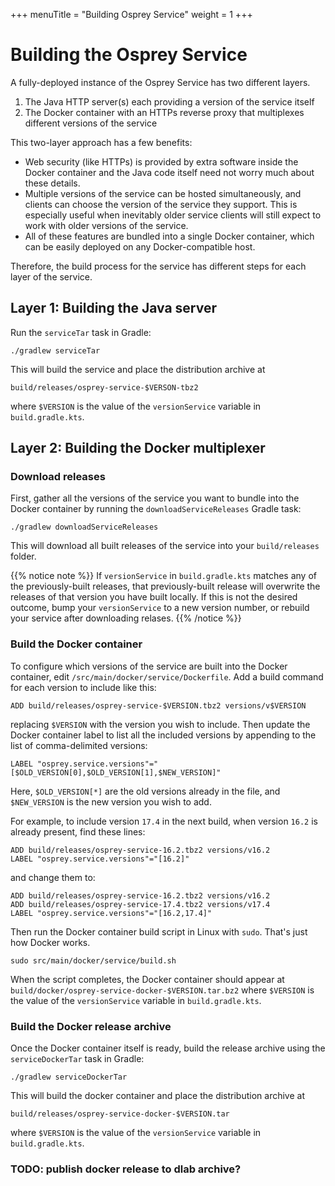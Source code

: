 +++
menuTitle = "Building Osprey Service"
weight = 1
+++


# Building the Osprey Service

A fully-deployed instance of the Osprey Service has two different layers.

1. The Java HTTP server(s) each providing a version of the service itself
2. The Docker container with an HTTPs reverse proxy
   that multiplexes different versions of the service

This two-layer approach has a few benefits:

 * Web security (like HTTPs) is provided by extra software inside the
   Docker container and the Java code itself need not worry much
   about these details.
 * Multiple versions of the service can be hosted simultaneously,
   and clients can choose the version of the service they support.
   This is especially useful when inevitably older service clients
   will still expect to work with older versions of the service.
 * All of these features are bundled into a single Docker container,
   which can be easily deployed on any Docker-compatible host.

Therefore, the build process for the service has different steps
for each layer of the service.


## Layer 1: Building the Java server

Run the `serviceTar` task in Gradle:
```shell
./gradlew serviceTar
```
This will build the service and place the distribution archive at
```
build/releases/osprey-service-$VERSON-tbz2
```
where `$VERSION` is the value of the `versionService` variable
in `build.gradle.kts`.


## Layer 2: Building the Docker multiplexer

### Download releases

First, gather all the versions of the service you want to bundle
into the Docker container by running the `downloadServiceReleases` Gradle task:
```shell
./gradlew downloadServiceReleases
```

This will download all built releases of the service into your
`build/releases` folder.

{{% notice note %}}
If `versionService` in `build.gradle.kts` matches any of the previously-built
releases, that previously-built release will overwrite the releases of that
version you have built locally. If this is not the desired outcome,
bump your `versionService` to a new version number, or rebuild your
service after downloading relases.
{{% /notice %}}


### Build the Docker container

To configure which versions of the service are built into the Docker
container, edit `/src/main/docker/service/Dockerfile`. Add a build
command for each version to include like this:
```docker
ADD build/releases/osprey-service-$VERSION.tbz2 versions/v$VERSION
```
replacing `$VERSION` with the version you wish to include.
Then update the Docker container label to list all the included versions
by appending to the list of comma-delimited versions:
```docker
LABEL "osprey.service.versions"="[$OLD_VERSION[0],$OLD_VERSION[1],$NEW_VERSION]"
```
Here, `$OLD_VERSION[*]` are the old versions already in the file,
and `$NEW_VERSION` is the new version you wish to add.

For example, to include version `17.4` in the next build, when version
`16.2` is already present, find these lines:
```docker
ADD build/releases/osprey-service-16.2.tbz2 versions/v16.2
LABEL "osprey.service.versions"="[16.2]"
```
and change them to:
```docker
ADD build/releases/osprey-service-16.2.tbz2 versions/v16.2
ADD build/releases/osprey-service-17.4.tbz2 versions/v17.4
LABEL "osprey.service.versions"="[16.2,17.4]"
```

Then run the Docker container build script in Linux with `sudo`.
That's just how Docker works.
```shell
sudo src/main/docker/service/build.sh
```
When the script completes, the Docker container should appear at
`build/docker/osprey-service-docker-$VERSION.tar.bz2`
where `$VERSION` is the value of the `versionService` variable in
`build.gradle.kts`.


### Build the Docker release archive

Once the Docker container itself is ready, build the release archive
using the `serviceDockerTar` task in Gradle:
```shell
./gradlew serviceDockerTar
```
This will build the docker container and place the distribution archive at
```
build/releases/osprey-service-docker-$VERSION.tar
```
where `$VERSION` is the value of the `versionService` variable
in `build.gradle.kts`.


### TODO: publish docker release to dlab archive?
